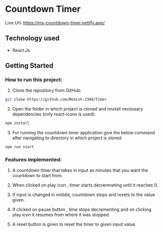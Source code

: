 # Countdown Timer
Live Url: https://ms-countdown-timer.netlify.app/

## Technology used
- React.Js

## Getting Started

### How to run this project:

1. Clone the repository from GitHub:
```bash
git clone https://github.com/Monish-2304/Timer
```
2. Open the folder in which project is cloned and nnstall necessary dependencies (only react-icons is used):

```bash
npm install
```

3. For running the countdown timer application give the below command after navigating to directory in which project is stored:

```bash
npm run start
```
### Features implemented:

1. A countdown timer that takes in input as minutes that you want the countdown to start from.

2. When clicked on play icon , timer starts decremneting until it reaches 0.

3. If input is changed in middle, countdown stops and resets to the value given.

4. If clicked on pause button , time stops decrementing and on clicking play icon it resumes from where it was stopped.

5. A reset button is given to reset the timer to given input value.


